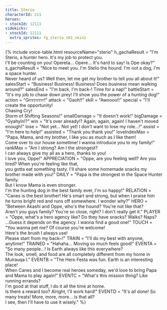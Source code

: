 ```yaml
---
title: Sterio
characterId: 211
heroes:
- stockId: 12111
sidekicks:
- stockId: 12111
  extra_sprites: fg_sterio_s01_skin1
---
```


{% include voice-table.html resourceName="sterio"
h_gachaResult = "I'm Sterio, a hunter hero. It's my job to protect you.<br>I'll be counting on you! Opereta... Opere... It's hard to say! Is Ope okay?"
s_gachaResult = "Nice to meet you. I'm Stelio the hound. I'm not a dog, I'm a space hunter.<br>Never heard of us? Well then, let me get my brother to tell you all about it!"
salesStart = "Business! Business! Business! Does business mean walking around?"
salesEnd = "I'm back, I'm back-! Time for a nap!"
battleStart = "It's my job to chase down prey! I'll show you the power of a hunting dog!"
action = "Grrrrrrrrr!"
attack = "Gaoh!!"
skill = "Awoooo!!"
special = "I'll create the opportunity!<br>Chasing Cry!<br>Storm of Shifting Seasons!"
smallDamage = "It doesn't work!"
bigDamage = "Gyahyin!?"
win = "It's over already!? Again, again, again! I haven't moved enough!"
lose = "Not yet... Not yet! I don't want to lose my role...!"
assist = "I'm here to help!"
assisted = "Thank you thank you!"
loveIndexMax = "Papa, Mama, and my brother, I like you as much as I like them!<br>Come over to our house sometime! I wanna introduce you to my family!"
rankMax = "Am I strong? Am I the strongest?<br>I can always give my all as a hero, thanks to you!<br>I love you, Oppe!"
APPRECIATION = "Oppe, are you feeling well? Are you tired? When you're feeling like that,<br>you gotta eat something tasty. I'll share some homemade snacks my brother made with you!"
DAILY = "Papa is the strongest in the Space Hunter family.<br>But I know Mama is even stronger.<br>I'm the hunting dog in the best family ever, I'm so happy!"
RELATION = "Canes is the best brother! He's smart and strong, but when I praise him<br>he turns bright red and runs off somewhere. I wonder why?"
HERO = "Between Akashi and Oppe, who's the hound? You're not like that?<br>Aren't you guys family? You're so close, right? I don't really get it."
PLAYER = "Oppe, what's a hero agency like? Do they have snacks? Walks? Naps?<br>...Guess it depends on the agency. I wanna find a good one!"
TOUCH = "You wanna pet me? Of course you're welcome!<br>Here's the brush I always use!<br>Please start from my back~!"
TRAIN = "I'll do my best with anyone, anytime!"
TRAINED = "Hahaha... Moving so much feels good!"
EVENTA = "So many people...! Is Earth always like this everywhere?<br>The look, smell, and food are all completely different from my home in Muirauqa I."
EVENTB = "The Hero Festa was fun. Earth is an interesting place!<br>When Canes and I become real heroes someday, we'd love to bring Papa and Mama to play again!"
EVENTC = "What's this mission thing? Like running errands?<br>I'm good at that stuff, I do it all the time at home.<br>Is there a reward too? Alright, I'll work hard!"
EVENTD = "It's all done! So many treats! More, more, more... is that all?<br>I see, then I'll have to use it wisely."
%}
